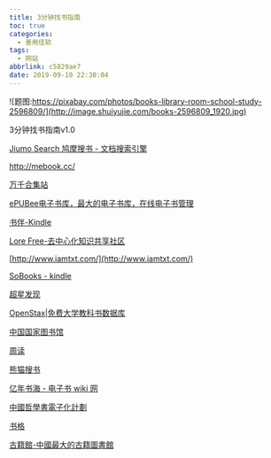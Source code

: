 ```yaml
---
title: 3分钟找书指南
toc: true
categories:
  - 善用佳软
tags:
  - 网站
abbrlink: c5829ae7
date: 2019-09-10 22:30:04
---
```


![题图:https://pixabay.com/photos/books-library-room-school-study-2596809/](http://image.shuiyujie.com/books-2596809_1920.jpg)

3分钟找书指南v1.0

<!-- more -->

[Jiumo Search 鸠摩搜书 - 文档搜索引擎](https://www.jiumodiary.com/)

http://mebook.cc/

[万千合集站](http://www.hejizhan.com/html/search/)

[ePUBee电子书库，最大的电子书库，在线电子书管理](http://cn.epubee.com/books/)

[书伴-Kindle](https://bookfere.com/)

[Lore Free-去中心化知识共享社区](https://lorefree.com/)

[http://www.iamtxt.com/](http://www.iamtxt.com/)

[SoBooks - kindle](https://sobooks.cc/)

[超星发现](http://www.chaoxing.com/)

[OpenStax|免费大学教科书数据库]([https://openstax.org](https://openstax.org/))

[中国国家图书馆](http://www.nlc.cn/)

[周读](http://www.ireadweek.com/)

[熊猫搜书](https://ebook.huzerui.com/#/)

[亿年书海 - 电子书 wiki 网](https://www.inien.com/w/#/Index)

[中國哲學書電子化計劃](https://ctext.org/zh)

[书格](https://www.shuge.org/?from=inf&wvr=5&loc=infblog)

[古籍館-中國最大的古籍圖書館](https://www.gujiguan.com/)

